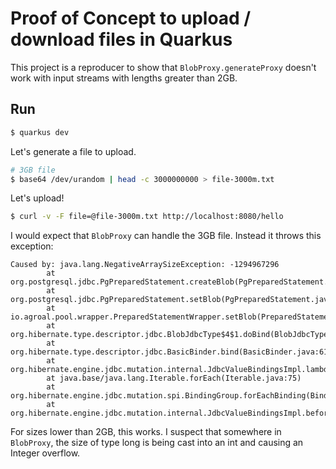 # Proof of Concept to upload / download files in Quarkus

This project is a reproducer to show that `BlobProxy.generateProxy` doesn't work with input streams with lengths greater
than 2GB.

## Run
```bash
$ quarkus dev
```

Let's generate a file to upload.
```bash
# 3GB file
$ base64 /dev/urandom | head -c 3000000000 > file-3000m.txt
```

Let's upload!
```bash
$ curl -v -F file=@file-3000m.txt http://localhost:8080/hello
```

I would expect that `BlobProxy` can handle the 3GB file. Instead it throws this exception:
```
Caused by: java.lang.NegativeArraySizeException: -1294967296
        at org.postgresql.jdbc.PgPreparedStatement.createBlob(PgPreparedStatement.java:1208)
        at org.postgresql.jdbc.PgPreparedStatement.setBlob(PgPreparedStatement.java:1232)
        at io.agroal.pool.wrapper.PreparedStatementWrapper.setBlob(PreparedStatementWrapper.java:339)
        at org.hibernate.type.descriptor.jdbc.BlobJdbcType$4$1.doBind(BlobJdbcType.java:176)
        at org.hibernate.type.descriptor.jdbc.BasicBinder.bind(BasicBinder.java:61)
        at org.hibernate.engine.jdbc.mutation.internal.JdbcValueBindingsImpl.lambda$beforeStatement$0(JdbcValueBindingsImpl.java:87)
        at java.base/java.lang.Iterable.forEach(Iterable.java:75)
        at org.hibernate.engine.jdbc.mutation.spi.BindingGroup.forEachBinding(BindingGroup.java:51)
        at org.hibernate.engine.jdbc.mutation.internal.JdbcValueBindingsImpl.beforeStatement(JdbcValueBindingsImpl.java:85)
```

For sizes lower than 2GB, this works. I suspect that somewhere in `BlobProxy`, the size of type long is being cast into
an int and causing an Integer overflow.
